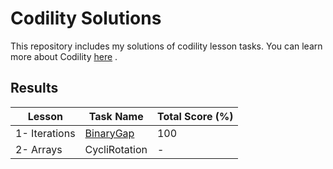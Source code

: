 # Codility Solutions

This repository includes my solutions of codility lesson tasks.
You can learn more about Codility [here](https://app.codility.com/programmers/lessons/) .

## Results

Lesson | Task Name | Total Score (%)
---------|----------|---------
1- Iterations | [BinaryGap](./Lesson1/BinaryGap/ReadMe.md) | 100
2- Arrays | CycliRotation| -
